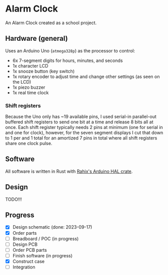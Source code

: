 # Alarm Clock

An Alarm Clock created as a school project.

## Hardware (general)

Uses an Arduino Uno (`atmega328p`) as the processor to control:
- 6x 7-segment digits for hours, minutes, and seconds
- 1x character LCD
- 1x snooze button (key switch)
- 1x rotary encoder to adjust time and change other settings (as seen on the LCD)
- 1x piezo buzzer
- 1x real time clock

### Shift registers

Because the Uno only has ~19 available pins, I used serial-in parallel-out buffered shift registers to send one bit at a time and release 8 bits all at once. Each shift register typically needs 2 pins at minimum (one for serial in and one for clock), however, for the seven segment displays I cut that down to 1 per and 1 total for an amortized 7 pins in total where all shift registers share one clock pulse.

## Software

All software is written in Rust with [Rahix's Arduino HAL crate](https://github.com/rahix/avr-hal).

## Design

TODO!!!

## Progress

- [x] Design schematic (done: 2023-09-17)
- [x] Order parts
- [ ] Breadboard / POC (in progress)
- [ ] Design PCB
- [ ] Order PCB parts
- [ ] Finish software (in progress)
- [x] Construct case
- [ ] Integration
